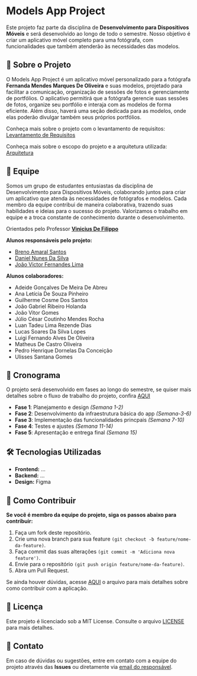 # Models App Project

Este projeto faz parte da disciplina de **Desenvolvimento para Dispositivos Móveis** e será desenvolvido ao longo de todo o semestre. Nosso objetivo é criar um aplicativo móvel completo para uma fotógrafa, com funcionalidades que também atenderão às necessidades das modelos.

## 📱 Sobre o Projeto

O Models App Project é um aplicativo móvel personalizado para a fotógrafa **Fernanda Mendes Marques De Oliveira** e suas modelos, projetado para facilitar a comunicação, organização de sessões de fotos e gerenciamente de portfólios. O aplicativo permitirá que a fotógrafa gerencie suas sessões de fotos, organize seu portfólio e interaja com as modelos de forma eficiente. Além disso, haverá uma seção dedicada para as modelos, onde elas poderão divulgar também seus próprios portfólios.

Conheça mais sobre o projeto com o levantamento de requisitos:
[Levantamento de Requisitos](./docs/requirements.md)

Conheça mais sobre o escopo do projeto e a arquitetura utilizada:
[Arquitetura](./docs/architecture.md)

## 👥 Equipe

Somos um grupo de estudantes entusiastas da disciplina de Desenvolvimento para Dispositivos Móveis, colaborando juntos para criar um aplicativo que atenda às necessidades de fotógrafos e modelos. Cada membro da equipe contribui de maneira colaborativa, trazendo suas habilidades e ideias para o sucesso do projeto. Valorizamos o trabalho em equipe e a troca constante de conhecimento durante o desenvolvimento.

Orientados pelo Professor **[Vinicius De Filippo](https://github.com/viniciusdefilippo)**

**Alunos responsáveis pelo projeto:**

- [Breno Amaral Santos](https://github.com/DevBrenoSantos)
- [Daniel Nunes Da Silva](https://github.com/includeDaniel)
- [João Victor Fernandes Lima](https://github.com/Lima-Developer)

**Alunos colaboradores:**

- Adeide Gonçalves De Meira De Abreu
- Ana Letícia De Souza Pinheiro
- Guilherme Cosme Dos Santos
- João Gabriel Ribeiro Holanda
- João Vitor Gomes
- Júlio César Coutinho Mendes Rocha
- Luan Tadeu Lima Rezende Dias
- Lucas Soares Da Silva Lopes
- Luigi Fernando Alves De Oliveira
- Matheus De Castro Oliveira
- Pedro Henrique Dornelas Da Conceição
- Ulisses Santana Gomes

## 📅 Cronograma

O projeto será desenvolvido em fases ao longo do semestre, se quiser mais detalhes sobre o fluxo de trabalho do projeto, confira [AQUI](./docs/roadmap.md)

- **Fase 1**: Planejamento e design *(Semana 1-2)*
- **Fase 2**: Desenvolvimento da infraestrutura básica do app *(Semana-3-6)*
- **Fase 3**: Implementação das funcionalidades princpais *(Semana 7-10)*
- **Fase 4**: Testes e ajustes *(Semana 11-14)*
- **Fase 5**: Apresentação e entrega final *(Semana 15)*

## 🛠️ Tecnologias Utilizadas

- **Frontend:** ...
- **Backend:** ...
- **Design:** Figma

## 🚀 Como Contribuir

**Se você é membro da equipe do projeto, siga os passos abaixo para contribuir:**

1. Faça um fork deste repositório.
2. Crie uma nova branch para sua feature ```(git checkout -b feature/nome-da-feature)```.
3. Faça commit das suas alterações ```(git commit -m 'Adiciona nova feature')```.
4. Envie para o repositório ```(git push origin feature/nome-da-feature)```.
5. Abra um Pull Request.

Se ainda houver dúvidas, acesse [AQUI](./docs/contributing.md) o arquivo para mais detalhes sobre como contribuir com a aplicação.

## 📄 Licença

Este projeto é licenciado sob a MIT License. Consulte o arquivo [LICENSE](./LICENSE.txt) para mais detalhes.

## 📝 Contato

Em caso de dúvidas ou sugestões, entre em contato com a equipe do projeto através das **Issues** ou diretamente via [email do responsável](contato.brenoamaral.s@gmail.com).
